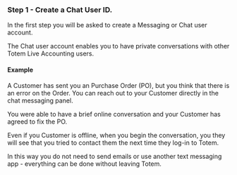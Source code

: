 ### Step 1 - Create a Chat User ID.

In the first step you will be asked to create a Messaging or Chat user account. 

The Chat user account enables you to have private conversations with other Totem Live Accounting users. 

#### Example

A Customer has sent you an Purchase Order (PO), but you think that there is an error on the Order. You can reach out to your Customer directly in the chat messaging panel.

You were able to have a brief online conversation and your Customer has agreed to fix the PO.

Even if you Customer is offline, when you begin the conversation, you they will see that you tried to contact them the next time they log-in to Totem.

In this way you do not need to send emails or use another text messaging app - everything can be done without leaving Totem.